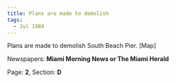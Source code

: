 ```yaml
---  
title: Plans are made to demolish  
tags:  
  - Jul 1984  
---  
```

  
Plans are made to demolish South Beach Pier. [Map]  
  
Newspapers: **Miami Morning News or The Miami Herald**  
  
Page: **2**, Section: **D** 
